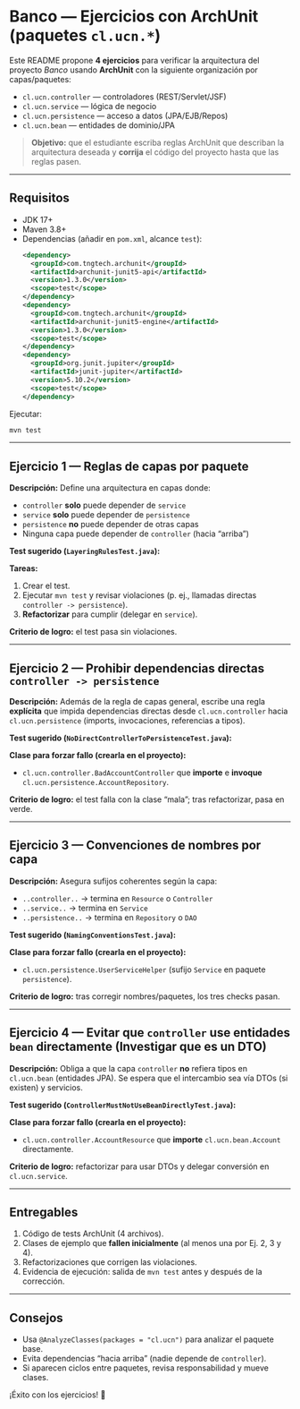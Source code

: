 # Banco — Ejercicios con ArchUnit (paquetes `cl.ucn.*`)

Este README propone **4 ejercicios** para verificar la arquitectura del proyecto *Banco* usando **ArchUnit** con la siguiente organización por capas/paquetes:

- `cl.ucn.controller` — controladores (REST/Servlet/JSF)
- `cl.ucn.service` — lógica de negocio
- `cl.ucn.persistence` — acceso a datos (JPA/EJB/Repos)
- `cl.ucn.bean` — entidades de dominio/JPA

> **Objetivo:** que el estudiante escriba reglas ArchUnit que describan la arquitectura deseada y **corrija** el código del proyecto hasta que las reglas pasen.

---

## Requisitos

- JDK 17+
- Maven 3.8+
- Dependencias (añadir en `pom.xml`, alcance `test`):
  ```xml
  <dependency>
    <groupId>com.tngtech.archunit</groupId>
    <artifactId>archunit-junit5-api</artifactId>
    <version>1.3.0</version>
    <scope>test</scope>
  </dependency>
  <dependency>
    <groupId>com.tngtech.archunit</groupId>
    <artifactId>archunit-junit5-engine</artifactId>
    <version>1.3.0</version>
    <scope>test</scope>
  </dependency>
  <dependency>
    <groupId>org.junit.jupiter</groupId>
    <artifactId>junit-jupiter</artifactId>
    <version>5.10.2</version>
    <scope>test</scope>
  </dependency>
  ```

Ejecutar:
```bash
mvn test
```

---

## Ejercicio 1 — Reglas de capas por paquete

**Descripción:** Define una arquitectura en capas donde:
- `controller` **solo** puede depender de `service`
- `service` **solo** puede depender de `persistence`
- `persistence` **no** puede depender de otras capas
- Ninguna capa puede depender de `controller` (hacia “arriba”)

**Test sugerido (`LayeringRulesTest.java`):**

**Tareas:**
1. Crear el test.
2. Ejecutar `mvn test` y revisar violaciones (p. ej., llamadas directas `controller -> persistence`).
3. **Refactorizar** para cumplir (delegar en `service`).

**Criterio de logro:** el test pasa sin violaciones.

---

## Ejercicio 2 — Prohibir dependencias directas `controller -> persistence`

**Descripción:** Además de la regla de capas general, escribe una regla **explícita** que impida dependencias directas desde `cl.ucn.controller` hacia `cl.ucn.persistence` (imports, invocaciones, referencias a tipos).

**Test sugerido (`NoDirectControllerToPersistenceTest.java`):**

**Clase para forzar fallo (crearla en el proyecto):**
- `cl.ucn.controller.BadAccountController` que **importe** e **invoque** `cl.ucn.persistence.AccountRepository`.

**Criterio de logro:** el test falla con la clase “mala”; tras refactorizar, pasa en verde.

---

## Ejercicio 3 — Convenciones de nombres por capa

**Descripción:** Asegura sufijos coherentes según la capa:
- `..controller..` → termina en `Resource` o `Controller`
- `..service..` → termina en `Service`
- `..persistence..` → termina en `Repository` o `DAO`

**Test sugerido (`NamingConventionsTest.java`):**

**Clase para forzar fallo (crearla en el proyecto):**
- `cl.ucn.persistence.UserServiceHelper` (sufijo `Service` en paquete `persistence`).

**Criterio de logro:** tras corregir nombres/paquetes, los tres checks pasan.

---

## Ejercicio 4 — Evitar que `controller` use entidades `bean` directamente (Investigar que es un DTO)

**Descripción:** Obliga a que la capa `controller` **no** refiera tipos en `cl.ucn.bean` (entidades JPA). Se espera que el intercambio sea vía DTOs (si existen) y servicios.

**Test sugerido (`ControllerMustNotUseBeanDirectlyTest.java`):**

**Clase para forzar fallo (crearla en el proyecto):**
- `cl.ucn.controller.AccountResource` que **importe** `cl.ucn.bean.Account` directamente.

**Criterio de logro:** refactorizar para usar DTOs y delegar conversión en `cl.ucn.service`.

---

## Entregables
1. Código de tests ArchUnit (4 archivos).
2. Clases de ejemplo que **fallen inicialmente** (al menos una por Ej. 2, 3 y 4).
3. Refactorizaciones que corrigen las violaciones.
4. Evidencia de ejecución: salida de `mvn test` antes y después de la corrección.

---

## Consejos

- Usa `@AnalyzeClasses(packages = "cl.ucn")` para analizar el paquete base.
- Evita dependencias “hacia arriba” (nadie depende de `controller`).
- Si aparecen ciclos entre paquetes, revisa responsabilidad y mueve clases.

¡Éxito con los ejercicios! 💪
